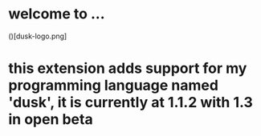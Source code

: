 # welcome to ...
()[dusk-logo.png]

# this extension adds support for my programming language named 'dusk', it is currently at 1.1.2 with 1.3 in open beta